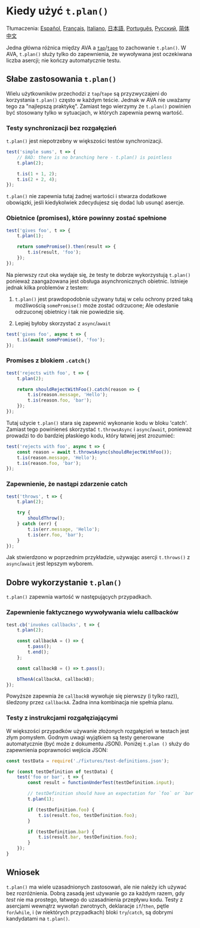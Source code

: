 # Kiedy użyć `t.plan()`

Tłumaczenia: [Español](https://github.com/avajs/ava-docs/blob/main/es_ES/docs/recipes/when-to-use-plan.md), [Français](https://github.com/avajs/ava-docs/blob/main/fr_FR/docs/recipes/when-to-use-plan.md), [Italiano](https://github.com/avajs/ava-docs/blob/main/it_IT/docs/recipes/when-to-use-plan.md), [日本語](https://github.com/avajs/ava-docs/blob/main/ja_JP/docs/recipes/when-to-use-plan.md),  [Português](https://github.com/avajs/ava-docs/blob/main/pt_BR/docs/recipes/when-to-use-plan.md), [Русский](https://github.com/avajs/ava-docs/blob/main/ru_RU/docs/recipes/when-to-use-plan.md), [简体中文](https://github.com/avajs/ava-docs/blob/main/zh_CN/docs/recipes/when-to-use-plan.md)

Jedna główna różnica między AVA a [`tap`](https://github.com/tapjs/node-tap)/[`tape`](https://github.com/substack/tape) to zachowanie `t.plan()`. W AVA, `t.plan()` służy tylko do zapewnienia, że wywoływana jest oczekiwana liczba asercji; nie kończy automatycznie testu.

## Słabe zastosowania `t.plan()`

Wielu użytkowników przechodzi z `tap`/`tape` są przyzwyczajeni do korzystania `t.plan()` często w każdym teście. Jednak w AVA nie uważamy tego za "najlepszą praktykę". Zamiast tego wierzymy że `t.plan()` powinien być stosowany tylko w sytuacjach, w których zapewnia pewną wartość.

### Testy synchronizacji bez rozgałęzień

`t.plan()` jest niepotrzebny w większości testów synchronizacji.

```js
test('simple sums', t => {
	// BAD: there is no branching here - t.plan() is pointless
	t.plan(2);

	t.is(1 + 1, 2);
	t.is(2 + 2, 4);
});
```

`t.plan()` nie zapewnia tutaj żadnej wartości i stwarza dodatkowe obowiązki, jeśli kiedykolwiek zdecydujesz się dodać lub usunąć asercje.

### Obietnice (promises), które powinny zostać spełnione

```js
test('gives foo', t => {
	t.plan(1);

	return somePromise().then(result => {
		t.is(result, 'foo');
	});
});
```

Na pierwszy rzut oka wydaje się, że testy te dobrze wykorzystują `t.plan()` ponieważ zaangażowana jest obsługa asynchronicznych obietnic. Istnieje jednak kilka problemów z testem:

1. `t.plan()` jest prawdopodobnie używany tutaj w celu ochrony przed taką możliwością `somePromise()` może zostać odrzucone; Ale odesłanie odrzuconej obietnicy i tak nie powiedzie się.

2. Lepiej byłoby skorzystać z `async`/`await`

```js
test('gives foo', async t => {
	t.is(await somePromise(), 'foo');
});
```

### Promises z blokiem `.catch()`

```js
test('rejects with foo', t => {
	t.plan(2);

	return shouldRejectWithFoo().catch(reason => {
		t.is(reason.message, 'Hello');
		t.is(reason.foo, 'bar');
	});
});
```

Tutaj użycie `t.plan()` stara się zapewnić wykonanie kodu w bloku 'catch'.
Zamiast tego powinieneś skorzystać `t.throwsAsync` i `async`/`await`, ponieważ prowadzi to do bardziej płaskiego kodu, który łatwiej jest zrozumieć:

```js
test('rejects with foo', async t => {
	const reason = await t.throwsAsync(shouldRejectWithFoo());
	t.is(reason.message, 'Hello');
	t.is(reason.foo, 'bar');
});
```

### Zapewnienie, że nastąpi zdarzenie catch

```js
test('throws', t => {
	t.plan(2);

	try {
		shouldThrow();
	} catch (err) {
		t.is(err.message, 'Hello');
		t.is(err.foo, 'bar');
	}
});
```

Jak stwierdzono w poprzednim przykładzie, używając asercji `t.throws()` z `async`/`await` jest lepszym wyborem.

## Dobre wykorzystanie `t.plan()`

`t.plan()` zapewnia wartość w następujących przypadkach.

### Zapewnienie faktycznego wywoływania wielu callbacków

```js
test.cb('invokes callbacks', t => {
	t.plan(2);

	const callbackA = () => {
		t.pass();
		t.end();
	};

	const callbackB = () => t.pass();

	bThenA(callbackA, callbackB);
});
```

Powyższe zapewnia że `callbackB` wywołuje się pierwszy (i tylko raz)), śledzony przez `callbackA`. Żadna inna kombinacja nie spełnia planu.

### Testy z instrukcjami rozgałęziającymi

W większości przypadków używanie złożonych rozgałęzień w testach jest złym pomysłem. Godnym uwagi wyjątkiem są testy generowane automatycznie (być może z dokumentu JSON). Poniżej `t.plan ()` służy do zapewnienia poprawności wejścia JSON:

```js
const testData = require('./fixtures/test-definitions.json');

for (const testDefinition of testData) {
	test('foo or bar', t => {
		const result = functionUnderTest(testDefinition.input);

		// testDefinition should have an expectation for `foo` or `bar` but not both
		t.plan(1);

		if (testDefinition.foo) {
			t.is(result.foo, testDefinition.foo);
		}

		if (testDefinition.bar) {
			t.is(result.bar, testDefinition.foo);
		}
	});
}
```

## Wniosek

`t.plan()` ma wiele uzasadnionych zastosowań, ale nie należy ich używać bez rozróżnienia. Dobrą zasadą jest używanie go za każdym razem, gdy *test* nie ma prostego, łatwego do uzasadnienia przepływu kodu. Testy z asercjami wewnątrz wywołań zwrotnych, deklaracje `if`/`then`, pętle `for`/`while`, i (w niektórych przypadkach) bloki `try`/`catch`, są dobrymi kandydatami na `t.plan()`.
